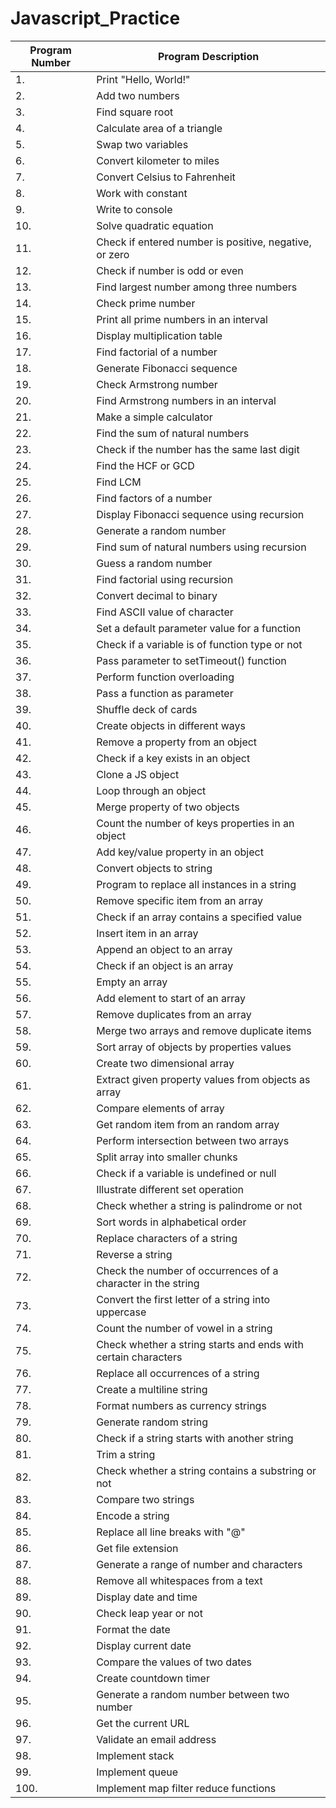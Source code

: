 # Javascript_Practice

| Program Number | Program Description |
| -------------- | ------------------- |
|  1.   | Print "Hello, World!" |
|  2.   | Add two numbers |
|  3.   | Find square root |
|  4.   | Calculate area of a triangle |
|  5.   | Swap two variables |
|  6.   | Convert kilometer to miles |
|  7.   | Convert Celsius to Fahrenheit |
|  8.   | Work with constant |
|  9.   | Write to console |
|  10.  | Solve quadratic equation |
|  11.  | Check if entered number is positive, negative, or zero |
|  12.  | Check if number is odd or even |
|  13.  | Find largest number among three numbers |
|  14.  | Check prime number |
|  15.  | Print all prime numbers in an interval |
|  16.  | Display multiplication table |
|  17.  | Find factorial of a number |
|  18.  | Generate Fibonacci sequence |
|  19.  | Check Armstrong number |
|  20.  | Find Armstrong numbers in an interval |
|  21.  | Make a simple calculator |
|  22.  | Find the sum of natural numbers |
|  23.  | Check if the number has the same last digit |
|  24.  | Find the HCF or GCD |
|  25.  | Find LCM |
|  26.  | Find factors of a number |
|  27.  | Display Fibonacci sequence using recursion |
|  28.  | Generate a random number |
|  29.  | Find sum of natural numbers using recursion |
|  30.  | Guess a random number |
|  31.  | Find factorial using recursion |
|  32.  | Convert decimal to binary |
|  33.  | Find ASCII value of character |
|  34.  | Set a default parameter value for a function |
|  35.  | Check if a variable is of function type or not |
|  36.  | Pass parameter to setTimeout() function |
|  37.  | Perform function overloading |
|  38.  | Pass a function as parameter |
|  39.  | Shuffle deck of cards |
|  40.  | Create objects in different ways |
|  41.  | Remove a property from an object |
|  42.  | Check if a key exists in an object |
|  43.  | Clone a JS object |
|  44.  | Loop through an object |
|  45.  | Merge property of two objects |
|  46.  | Count the number of keys properties in an object |
|  47.  | Add key/value property in an object |
|  48.  | Convert objects to string |
|  49.  | Program to replace all instances in a string |
|  50.  | Remove specific item from an array |
|  51.  | Check if an array contains a specified value |
|  52.  |  Insert item in an array |
|  53.  | Append an object to an array |
|  54.  | Check if an object is an array |
|  55.  | Empty an array |
|  56.  | Add element to start of an array |
|  57.  | Remove duplicates from an array |
|  58.  | Merge two arrays and remove duplicate items |
|  59.  | Sort array of objects by properties values |
|  60.  | Create two dimensional array |
|  61.  | Extract given property values from objects as array |
|  62.  |  Compare elements of array |
|  63.  | Get random item from an random array |
|  64.  | Perform intersection between two arrays |
|  65.  | Split array into smaller chunks |
|  66.  | Check if a variable is undefined or null |
|  67.  | Illustrate different set operation |
|  68.  | Check whether a string is palindrome or not |
|  69.  | Sort words in alphabetical order |
|  70.  | Replace characters of a string |
|  71.  | Reverse a string |
|  72.  | Check the number of occurrences of a character in the string |
|  73.  | Convert the first letter of a string into uppercase |
|  74.  | Count the number of vowel in a string |
|  75.  | Check whether a string starts and ends with certain characters |
|  76.  | Replace all occurrences of a string |
|  77.  | Create a multiline string |
|  78.  | Format numbers as currency strings |
|  79.  | Generate random string |
|  80.  | Check if a string starts with another string |
|  81.  | Trim a string |
|  82.  | Check whether a string contains a substring or not |
|  83.  | Compare two strings |
|  84.  | Encode a string |
|  85.  | Replace all line breaks with "@" |
|  86.  | Get file extension |
|  87.  | Generate a range of number and characters |
|  88.  | Remove all whitespaces from a text |
|  89.  | Display date and time |
|  90.  | Check leap year or not |
|  91.  | Format the date |
|  92.  | Display current date |
|  93.  | Compare the values of two dates |
|  94.  | Create countdown timer |
|  95.  | Generate a random number between two number |
|  96.  | Get the current URL |
|  97.  | Validate an email address |
|  98.  | Implement stack |
|  99.  | Implement queue |
|  100. | Implement map filter reduce functions |
